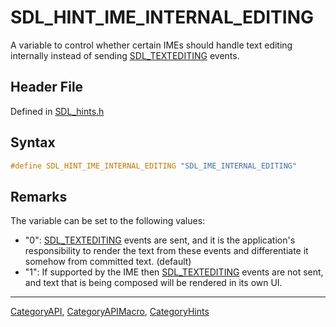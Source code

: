 # SDL_HINT_IME_INTERNAL_EDITING

A variable to control whether certain IMEs should handle text editing internally instead of sending [SDL_TEXTEDITING](SDL_TEXTEDITING) events.

## Header File

Defined in [SDL_hints.h](https://github.com/libsdl-org/SDL/blob/SDL2/include/SDL_hints.h)

## Syntax

```c
#define SDL_HINT_IME_INTERNAL_EDITING "SDL_IME_INTERNAL_EDITING"
```

## Remarks

The variable can be set to the following values:

- "0": [SDL_TEXTEDITING](SDL_TEXTEDITING) events are sent, and it is the
  application's responsibility to render the text from these events and
  differentiate it somehow from committed text. (default)
- "1": If supported by the IME then [SDL_TEXTEDITING](SDL_TEXTEDITING)
  events are not sent, and text that is being composed will be rendered in
  its own UI.





----
[CategoryAPI](CategoryAPI), [CategoryAPIMacro](CategoryAPIMacro), [CategoryHints](CategoryHints)

